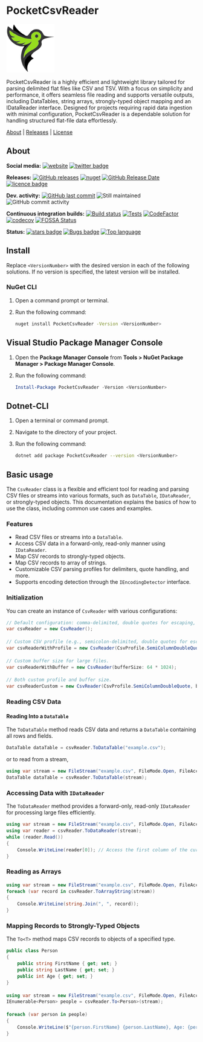 # PocketCsvReader

![Logo](https://github.com/Seddryck/PocketCsvReader/raw/main/pocket-csv-reader.png)

PocketCsvReader is a highly efficient and lightweight library tailored for parsing delimited flat files like CSV and TSV. With a focus on simplicity and performance, it offers seamless file reading and supports versatile outputs, including DataTables, string arrays, strongly-typed object mapping and an IDataReader interface. Designed for projects requiring rapid data ingestion with minimal configuration, PocketCsvReader is a dependable solution for handling structured flat-file data effortlessly.

[About][] | [Releases][] | [License][]

[About]: #about (About)
[Releases]: #releases (Releases)
[License]: #license (License)

## About

**Social media:** [![website](https://img.shields.io/badge/website-seddryck.github.io/PocketCsvReader-fe762d.svg)](https://seddryck.github.io/PocketCsvReader)
[![twitter badge](https://img.shields.io/badge/twitter%20PocketCsvReader-@Seddryck-blue.svg?style=flat&logo=twitter)](https://twitter.com/Seddryck)

**Releases:** [![GitHub releases](https://img.shields.io/github/v/release/seddryck/PocketCsvReader?label=GitHub%20releases)](https://github.com/seddryck/PocketCsvReader/releases/latest) 
[![nuget](https://img.shields.io/nuget/v/PocketCsvReader.svg)](https://www.nuget.org/packages/PocketCsvReader/) [![GitHub Release Date](https://img.shields.io/github/release-date/seddryck/PocketCsvReader.svg)](https://github.com/Seddryck/PocketCsvReader/releases/latest) [![licence badge](https://img.shields.io/badge/License-Apache%202.0-yellow.svg)](https://github.com/Seddryck/PocketCsvReader/blob/master/LICENSE) 

**Dev. activity:** [![GitHub last commit](https://img.shields.io/github/last-commit/Seddryck/PocketCsvReader.svg)](https://github.com/Seddryck/PocketCsvReader/commits)
![Still maintained](https://img.shields.io/maintenance/yes/2024.svg)
![GitHub commit activity](https://img.shields.io/github/commit-activity/y/Seddryck/PocketCsvReader)

**Continuous integration builds:** [![Build status](https://ci.appveyor.com/api/projects/status/t3d6qtln4hcjyrkl?svg=true)](https://ci.appveyor.com/project/Seddryck/PocketCsvReader/)
[![Tests](https://img.shields.io/appveyor/tests/seddryck/PocketCsvReader.svg)](https://ci.appveyor.com/project/Seddryck/PocketCsvReader/build/tests)
[![CodeFactor](https://www.codefactor.io/repository/github/seddryck/PocketCsvReader/badge)](https://www.codefactor.io/repository/github/seddryck/PocketCsvReader)
[![codecov](https://codecov.io/github/Seddryck/PocketCsvReader/branch/main/graph/badge.svg?token=PCRL1Y6JVR)](https://codecov.io/github/Seddryck/PocketCsvReader)
[![FOSSA Status](https://app.fossa.com/api/projects/git%2Bgithub.com%2FSeddryck%2FPocketCsvReader.svg?type=shield)](https://app.fossa.com/projects/git%2Bgithub.com%2FSeddryck%2FPocketCsvReader?ref=badge_shield)

**Status:** [![stars badge](https://img.shields.io/github/stars/Seddryck/PocketCsvReader.svg)](https://github.com/Seddryck/PocketCsvReader/stargazers)
[![Bugs badge](https://img.shields.io/github/issues/Seddryck/PocketCsvReader/bug.svg?color=red&label=Bugs)](https://github.com/Seddryck/PocketCsvReader/issues?utf8=%E2%9C%93&q=is:issue+is:open+label:bug+)
[![Top language](https://img.shields.io/github/languages/top/seddryck/PocketCsvReader.svg)](https://github.com/Seddryck/PocketCsvReader/search?l=C%23)

## Install

Replace `<VersionNumber>` with the desired version in each of the following solutions. If no version is specified, the latest version will be installed.

### NuGet CLI

1. Open a command prompt or terminal.
2. Run the following command:

   ```bash
   nuget install PocketCsvReader -Version <VersionNumber>
   ```
   
## Visual Studio Package Manager Console

1. Open the **Package Manager Console** from **Tools > NuGet Package Manager > Package Manager Console**.
2. Run the following command:

   ```powershell
   Install-Package PocketCsvReader -Version <VersionNumber>
   ```
## Dotnet-CLI

1. Open a terminal or command prompt.
2. Navigate to the directory of your project.
3. Run the following command:

   ```bash
   dotnet add package PocketCsvReader --version <VersionNumber>
   ```
## Basic usage

The `CsvReader` class is a flexible and efficient tool for reading and parsing CSV files or streams into various formats, such as `DataTable`, `IDataReader`, or strongly-typed objects. This documentation explains the basics of how to use the class, including common use cases and examples.

### Features

- Read CSV files or streams into a `DataTable`.
- Access CSV data in a forward-only, read-only manner using `IDataReader`.
- Map CSV records to strongly-typed objects.
- Map CSV records to array of strings.
- Customizable CSV parsing profiles for delimiters, quote handling, and more.
- Supports encoding detection through the `IEncodingDetector` interface.

### Initialization

You can create an instance of `CsvReader` with various configurations:

```csharp
// Default configuration: comma-delimited, double quotes for escaping, 4 KB buffer size.
var csvReader = new CsvReader();

// Custom CSV profile (e.g., semicolon-delimited, double quotes for escaping).
var csvReaderWithProfile = new CsvReader(CsvProfile.SemiColumnDoubleQuote);

// Custom buffer size for large files.
var csvReaderWithBuffer = new CsvReader(bufferSize: 64 * 1024);

// Both custom profile and buffer size.
var csvReaderCustom = new CsvReader(CsvProfile.SemiColumnDoubleQuote, bufferSize: 16 * 1024);
```

### Reading CSV Data

#### Reading Into a `DataTable`

The `ToDataTable` method reads CSV data and returns a `DataTable` containing all rows and fields.

```csharp
DataTable dataTable = csvReader.ToDataTable("example.csv");
```

or to read from a stream,

```csharp
using var stream = new FileStream("example.csv", FileMode.Open, FileAccess.Read);
DataTable dataTable = csvReader.ToDataTable(stream);
```

### Accessing Data with `IDataReader`

The `ToDataReader` method provides a forward-only, read-only `IDataReader` for processing large files efficiently.

```csharp
using var stream = new FileStream("example.csv", FileMode.Open, FileAccess.Read);
using var reader = csvReader.ToDataReader(stream);
while (reader.Read())
{
    Console.WriteLine(reader[0]); // Access the first column of the current row.
}
```

### Reading as Arrays

```csharp
using var stream = new FileStream("example.csv", FileMode.Open, FileAccess.Read);
foreach (var record in csvReader.ToArrayString(stream))
{
    Console.WriteLine(string.Join(", ", record));
}
```

### Mapping Records to Strongly-Typed Objects

The `To<T>` method maps CSV records to objects of a specified type.

```csharp
public class Person
{
    public string FirstName { get; set; }
    public string LastName { get; set; }
    public int Age { get; set; }
}

using var stream = new FileStream("example.csv", FileMode.Open, FileAccess.Read);
IEnumerable<Person> people = csvReader.To<Person>(stream);

foreach (var person in people)
{
    Console.WriteLine($"{person.FirstName} {person.LastName}, Age: {person.Age}");
}
```

